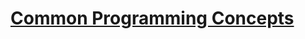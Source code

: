 # [Common Programming Concepts](https://doc.rust-lang.org/book/second-edition/ch03-00-common-programming-concepts.html)
